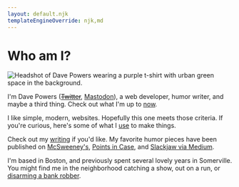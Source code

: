 ```yaml
---
layout: default.njk
templateEngineOverride: njk,md
---
```


# Who am I?

<picture>
  <img src="https://avatars.githubusercontent.com/u/4978418" loading="eager" alt="Headshot of Dave Powers wearing a purple t-shirt with urban green space in the background.">
</picture>

I'm Dave Powers ([~~Twitter~~](https://twitter.com/dave_powers), <a rel="me" href="https://mastodon.social/@davepowers">Mastodon</a>), a web developer, humor writer, and maybe a third thing. Check out what I'm up to [now](now/).

I like simple, modern, websites. Hopefully this one meets those criteria. If you're curious, here's some of what I [use](uses/) to make things.

Check out my [writing](writing/) if you'd like. My favorite humor pieces have been published on [McSweeney's](https://www.mcsweeneys.net/authors/dave-powers), [Points in Case](https://www.pointsincase.com/author/dave-powers), and [Slackjaw via Medium](https://medium.com/@dave_powers).

I'm based in Boston, and previously spent several lovely years in Somerville. You might find me in the neighborhood catching a show, out on a run, or [disarming a bank robber](https://www.bostonglobe.com/metro/2019/05/01/man-who-bumped-into-bank-robbery-suspect-says-was-position-react/c7AV2FzhgOBq1iiifW0zpI/story.html).
